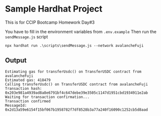 # Sample Hardhat Project

This is for CCIP Bootcamp Homework Day#3

You have to fill in the environment variables from `.env.example`
Then run the `sendMessage.js` script
```
npx hardhat run .\scripts\sendMessage.js --network avalancheFuji
```

## Output
```
Estimating gas for transferUsdc() on TransferUSDC contract from avalancheFuji
Estimated gas: 418479
Calling transferUsdc() on TransferUSDC contract from avalancheFuji
Transaction hash: 0x203e981a4939ad8a8e6791bf4c647debe39e3505c1147d1951cbd1934911e2ab
Waiting for transaction confirmation...
Transaction confirmed
MessageId: 0x2d13a59e6154f15bf067b1958782f7df8528b3a77a240f16090c1252cb5d8aad
```

